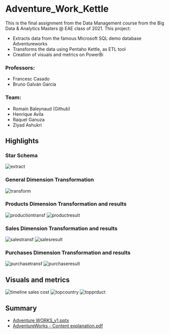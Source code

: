 # Adventure_Work_Kettle

This is the final assignment from the Data Management course from the Big Data & Analytics Masters @ EAE class of 2021. This project:
- Extracts data from the famous Microsoft SQL demo database Adventureworks
- Transforms the data using Pentaho Kettle, as ETL tool
- Creation of visuals and metrics on PowerBi

### Professors:
- Francesc Casado
- Bruno Galván García
### Team:
- Romain Baleynaud (Github)
- Henrique Avila
- Raquel Ganuza
- Ziyad Ashukri

## Highlights
### Star Schema
![extract](https://user-images.githubusercontent.com/85830810/125605532-c3450927-fe46-4e07-b8f0-dc9f45c9b047.png)

### General Dimension Transformation
![transform](https://user-images.githubusercontent.com/85830810/125605252-9872d43b-b49b-42f5-b243-3138d95dea2f.png)

### Products Dimension Transformation and results
![productiontransf](https://user-images.githubusercontent.com/85830810/125606430-33948355-71e4-4bba-ad80-72ea70b0b2f4.png)
![productresult](https://user-images.githubusercontent.com/85830810/125605646-c8984f45-5a4e-4b4b-876b-d9ca0a26da92.png)

### Sales Dimension Transformation and results
![salestransf](https://user-images.githubusercontent.com/85830810/125606448-f1f398f2-8257-49b3-a068-30b4fc0b4060.png)
![salesresult](https://user-images.githubusercontent.com/85830810/125605670-2a4495b7-a068-4752-bbe0-8a9d17c30390.png)

### Purchases Dimension Transformation and results
![purchasetransf](https://user-images.githubusercontent.com/85830810/125606465-3fb22b1b-c893-4c4f-b9fc-8641f021cfac.png)
![purchaseresult](https://user-images.githubusercontent.com/85830810/125605659-e7755b19-ffda-4fdd-919b-f35e2708c5da.png)

## Visuals and metrics 
![timeline sales cost](https://user-images.githubusercontent.com/85830810/125605775-33a8baff-be18-4983-84f4-26a0351f2a2c.png)
![topcountry](https://user-images.githubusercontent.com/85830810/125605779-a52adecc-dd79-4787-a0f4-fe43a2816938.png)
![topprduct](https://user-images.githubusercontent.com/85830810/125605784-47d05d4d-504b-43e8-97d2-948203f3f7a5.png)

## Summary
- [Adventure WORKS_v1.pptx](https://github.com/RomainBal/Adventure_Work_Kettle/files/6815321/Adventure.WORKS_v1.pptx)
- [AdventureWorks - Content explanation.pdf](https://github.com/RomainBal/Adventure_Work_Kettle/files/6815379/AdventureWorks.-.Content.explanation.pdf)
